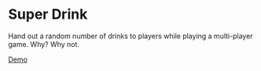 # Super Drink 

Hand out a random number of drinks to players while playing a multi-player game. Why? Why not.

[Demo](http://superdrink.meteor.com)
